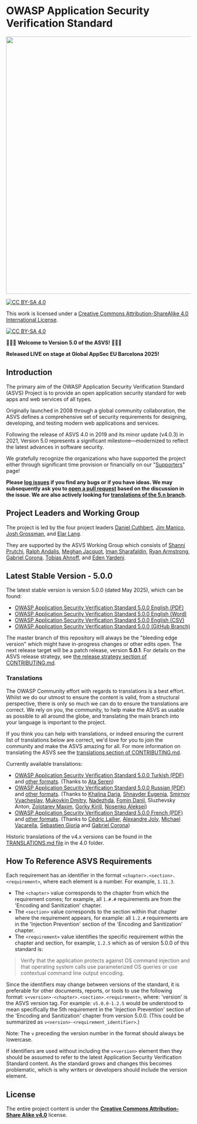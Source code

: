 # OWASP Application Security Verification Standard

<img src="https://owasp.org/www-project-application-security-verification-standard/assets/images/OWASP_ASVS_Linkedin_Banner-01.jpg" width="700px">

[![CC BY-SA 4.0][cc-by-sa-shield]][cc-by-sa]

This work is licensed under a
[Creative Commons Attribution-ShareAlike 4.0 International License][cc-by-sa].

[![CC BY-SA 4.0][cc-by-sa-image]][cc-by-sa]

[cc-by-sa]: http://creativecommons.org/licenses/by-sa/4.0/
[cc-by-sa-image]: https://licensebuttons.net/l/by-sa/4.0/88x31.png
[cc-by-sa-shield]: https://img.shields.io/badge/License-CC%20BY--SA%204.0-blue.svg

🎉🎉🎉 **Welcome to Version 5.0 of the ASVS!** 🎉🎉🎉 

**Released LIVE on stage at Global AppSec EU Barcelona 2025!**

## Introduction

The primary aim of the OWASP Application Security Verification Standard (ASVS) Project is to provide an open application security standard for web apps and web services of all types.

Originally launched in 2008 through a global community collaboration, the ASVS defines a comprehensive set of security requirements for designing, developing, and testing modern web applications and services.

Following the release of ASVS 4.0 in 2019 and its minor update (v4.0.3) in 2021, Version 5.0 represents a significant milestone—modernized to reflect the latest advances in software security.

We gratefully recognize the organizations who have supported the project either through significant time provision or financially on our "[Supporters](SUPPORTERS.md)" page!

**Please [log issues](https://github.com/OWASP/ASVS/issues) if you find any bugs or if you have ideas. We may subsequently ask you to [open a pull request](https://github.com/OWASP/ASVS/pulls) based on the discussion in the issue. We are also actively looking for [translations of the 5.n branch](CONTRIBUTING.md#translations).**

## Project Leaders and Working Group

The project is led by the four project leaders [Daniel Cuthbert](https://github.com/danielcuthbert), [Jim Manico](https://github.com/jmanico), [Josh Grossman](https://github.com/tghosth), and [Elar Lang](https://github.com/elarlang).

They are supported by the ASVS Working Group which consists of [Shanni Prutchi](https://github.com/EnigmaRosa), [Ralph Andalis](https://github.com/csfreak92), [Meghan Jacquot](https://github.com/meghanjacquot), [Iman Sharafaldin](https://github.com/ImanSharaf), [Ryan Armstrong](https://github.com/ryarmst), [Gabriel Corona](https://github.com/randomstuff), [Tobias Ahnoff](https://github.com/TobiasAhnoff), and [Eden Yardeni](https://github.com/cronchie). 

## Latest Stable Version - 5.0.0

The latest stable version is version 5.0.0 (dated May 2025), which can be found:

* [OWASP Application Security Verification Standard 5.0.0 English (PDF)](https://github.com/OWASP/ASVS/raw/v5.0.0/5.0/OWASP_Application_Security_Verification_Standard_5.0.0_en.pdf)
* [OWASP Application Security Verification Standard 5.0.0 English (Word)](https://github.com/OWASP/ASVS/raw/v5.0.0/5.0/docs_en/OWASP_Application_Security_Verification_Standard_5.0.0_en.docx)
* [OWASP Application Security Verification Standard 5.0.0 English (CSV)](https://github.com/OWASP/ASVS/raw/v5.0.0/5.0/docs_en/OWASP_Application_Security_Verification_Standard_5.0.0_en.csv)
* [OWASP Application Security Verification Standard 5.0.0 (GitHub Branch)](https://github.com/OWASP/ASVS/tree/v5.0.0)

The master branch of this repository will always be the "bleeding edge version" which might have in-progress changes or other edits open. The next release target will be a patch release, version **5.0.1**. For details on the ASVS release strategy, see [the release strategy section of CONTRIBUTING.md](CONTRIBUTING.md#release-strategy).

### Translations

The OWASP Community effort with regards to translations is a best effort. Whilst we do our utmost to ensure the content is valid, from a structural perspective, there is only so much we can do to ensure the translations are correct. We rely on you, the community, to help make the ASVS as usable as possible to all around the globe, and translating the main branch into your language is important to the project.

If you think you can help with translations, or indeed ensuring the current list of translations below are correct, we'd love for you to join the community and make the ASVS amazing for all. For more information on translating the ASVS see the [translations section of CONTRIBUTING.md](CONTRIBUTING.md#translations).

Currently available translations:

* [OWASP Application Security Verification Standard 5.0.0 Turkish (PDF)](5.0/OWASP_Application_Security_Verification_Standard_5.0.0_tr.pdf) and [other formats](5.0/docs_tr). (Thanks to [Ata Seren](https://github.com/ataseren))
* [OWASP Application Security Verification Standard 5.0.0 Russian (PDF)](5.0/OWASP_Application_Security_Verification_Standard_5.0.0_ru.pdf) and [other formats](5.0/docs_ru). (Thanks to [Khalina Daria](https://github.com/whitealisia), [Shnayder Eugenia](https://github.com/ZhenyaShnayder), [Smirnov Vyacheslav](https://github.com/Borgc), [Mukovkin Dmitry](https://github.com/shipko), [Nadezhda](https://github.com/yoshtvoumed), [Fomin Danil](https://github.com/EvtDanya), Sluzhevsky Anton, [Zolotarev Maxim](https://github.com/kibertard), [Gorky Kirill](https://github.com/ToxicSnail), [Nosenko Aleksei](https://github.com/avnosenko))
* [OWASP Application Security Verification Standard 5.0.0 French (PDF)](5.0/OWASP_Application_Security_Verification_Standard_5.0.0_fr.pdf) and [other formats](5.0/docs_fr). (Thanks to [Cédric Lallier](https://github.com/clallier94), [Alexandre Joly](https://github.com/inaz0), [Michael Vacarella](https://github.com/Aif4thah), [Sebastien Gioria](https://github.com/SPoint42) and [Gabriel Corona](https://github.com/randomstuff))

Historic translations of the v4.x versions can be found in the [TRANSLATIONS.md file](4.0/TRANSLATIONS.md) in the 4.0 folder.

## How To Reference ASVS Requirements

Each requirement has an identifier in the format `<chapter>.<section>.<requirement>`, where each element is a number. For example, `1.11.3`.

* The `<chapter>` value corresponds to the chapter from which the requirement comes; for example, all `1.#.#` requirements are from the 'Encoding and Sanitization' chapter.
* The `<section>` value corresponds to the section within that chapter where the requirement appears, for example: all `1.2.#` requirements are in the 'Injection Prevention' section of the 'Encoding and Sanitization' chapter.
* The `<requirement>` value identifies the specific requirement within the chapter and section, for example, `1.2.5` which as of version 5.0.0 of this standard is:

> Verify that the application protects against OS command injection and that operating system calls use parameterized OS queries or use contextual command line output encoding.

Since the identifiers may change between versions of the standard, it is preferable for other documents, reports, or tools to use the following format: `v<version>-<chapter>.<section>.<requirement>`, where: 'version' is the ASVS version tag. For example: `v5.0.0-1.2.5` would be understood to mean specifically the 5th requirement in the 'Injection Prevention' section of the 'Encoding and Sanitization' chapter from version 5.0.0. (This could be summarized as `v<version>-<requirement_identifier>`.)

Note: The `v` preceding the version number in the format should always be lowercase.

If identifiers are used without including the `v<version>` element then they should be assumed to refer to the latest Application Security Verification Standard content. As the standard grows and changes this becomes problematic, which is why writers or developers should include the version element.

## License

The entire project content is under the **[Creative Commons Attribution-Share Alike v4.0](https://creativecommons.org/licenses/by-sa/4.0/)** license.
